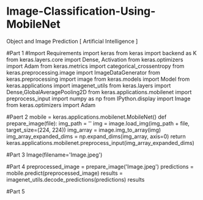# Image-Classification-Using-MobileNet  
Object and Image Prediction [ Artificial Intelligence ]
 
#Part 1
#Import Requirements
import keras
from keras import backend as K
from keras.layers.core import Dense, Activation
from keras.optimizers import Adam
from keras.metrics import categorical_crossentropy
from keras.preprocessing.image import ImageDataGenerator
from keras.preprocessing import image
from keras.models import Model
from keras.applications import imagenet_utils
from keras.layers import Dense,GlobalAveragePooling2D
from keras.applications.mobilenet import preprocess_input
import numpy as np
from IPython.display import Image
from keras.optimizers import Adam

#Paert 2
mobile = keras.applications.mobilenet.MobileNet()
def prepare_image(file):
    img_path = ''
    img = image.load_img(img_path + file, target_size=(224, 224))
    img_array = image.img_to_array(img)
    img_array_expanded_dims = np.expand_dims(img_array, axis=0)
    return keras.applications.mobilenet.preprocess_input(img_array_expanded_dims)
    
#Part 3
Image(filename='Image.jpeg')

#Part 4
preprocessed_image = prepare_image('Image.jpeg')
predictions = mobile.predict(preprocessed_image)
results = imagenet_utils.decode_predictions(predictions)
results

#Part 5
